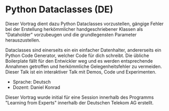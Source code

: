 # Python Dataclasses (DE)

Dieser Vortrag dient dazu Python Dataclasses vorzustellen, gängige Fehler bei der Erstellung herkömmlicher handgeschriebener Klassen als "Dataholder" vorzubeugen und die grundlegensten Parameter herauszustellen.

Dataclasses sind einerseits ein ein einfacher Datenhalter, andererseits ein Python Code Generator, welcher Code für dich schreibt. Die übliche Boilerplate fällt für den Entwickler weg und es werden entsprechende Annahmen getroffen und herkömmliche Gelegenheitsfehler zu vermeiden. Dieser Talk ist ein interaktiver Talk mit Demos, Code und Experimenten.

- Sprache: Deutsch
- Dozent: Daniel Konrad

Dieser Vortrag wurde initial für eine Session innerhalb des Programms "Learning from Experts" innerhalb der Deutschen Telekom AG erstellt.